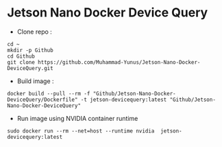 # Jetson Nano Docker Device Query

- Clone repo :
```
cd ~
mkdir -p Github
cd Github
git clone https://github.com/Muhammad-Yunus/Jetson-Nano-Docker-DeviceQuery.git
```
- Build image :
```
docker build --pull --rm -f "Github/Jetson-Nano-Docker-DeviceQuery/Dockerfile" -t jetson-devicequery:latest "Github/Jetson-Nano-Docker-DeviceQuery"
```
- Run image using NVIDIA container runtime 
```
sudo docker run --rm --net=host --runtime nvidia  jetson-devicequery:latest
```